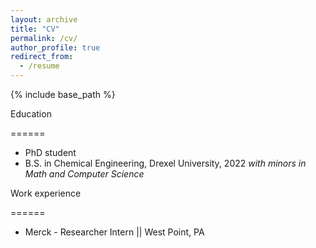 ```yaml
---
layout: archive
title: "CV"
permalink: /cv/
author_profile: true
redirect_from:
  - /resume
---
```


{% include base_path %}

Education

======

* PhD student
* B.S. in Chemical Engineering, Drexel University, 2022 *with minors in Math and Computer Science*

Work experience

======
* Merck - Researcher Intern || West Point, PA